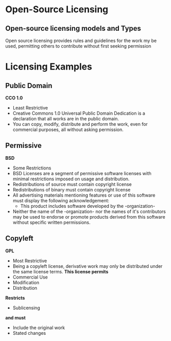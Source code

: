 # Open-Source Licensing

## Open-source licensing models and Types
Open source licensing provides rules and guidelines for the work my be used, permitting others to contribute without first seeking permission

# Licensing Examples

## Public Domain
**CCO 1.0**
- Least Restrictive
- Creative Commons 1.0 Universal Public Domain Dedication is a declaration that all works are in the public domain.
- You can copy, modify, distribute and perform the work, even for commercial purposes, all without asking permission.

## Permissive
**BSD**
- Some Restrictions
- BSD Licenses are a segment of permissive software licenses with minimal restrictions imposed on usage and distribution.
- Redistributions of source must contain copyright license
- Redistributions of binary must contain copyright license
- All advertising materials mentioning features or use of this software must display the following acknowledgement:
    - This product includes software developed by the -organization-
- Neither the name of the -organization- nor the names of it's contributors may be used to endorse or promote products derived from this software without specific written permissions.


## Copyleft
**GPL**
- Most Restrictive
- Being a copyleft license, derivative work may only be distributed under the same license terms.
**This license permits**
- Commercial Use
- Modification
- Distribution

**Restricts**
- Sublicensing

**and must**
- Include the original work
- Stated changes




